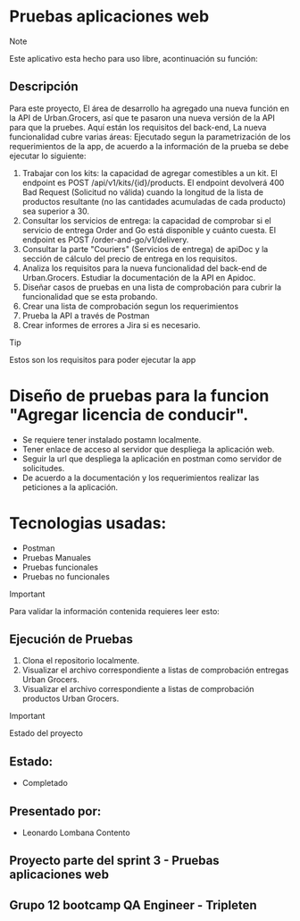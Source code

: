 # Pruebas aplicaciones web
> [!NOTE]
> Este aplicativo esta hecho para uso libre, acontinuación su función:

## Descripción
Para este proyecto, El área de desarrollo ha agregado una nueva función en la API de Urban.Grocers, así que te pasaron una nueva versión de la API para que la pruebes. Aquí están los requisitos del back-end, La nueva funcionalidad cubre varias áreas:
Ejecutado segun la parametrización de los requerimientos de la app, de acuerdo a la información de la prueba se debe ejecutar lo siguiente:

1. Trabajar con los kits: la capacidad de agregar comestibles a un kit. El endpoint es POST /api/v1/kits/{id}/products. El endpoint devolverá 400 Bad Request (Solicitud no válida) cuando la longitud de la lista de productos resultante (no las cantidades acumuladas de cada producto) sea superior a 30.
2. Consultar los servicios de entrega: la capacidad de comprobar si el servicio de entrega Order and Go está disponible y cuánto cuesta. El endpoint es POST /order-and-go/v1/delivery.
3. Consultar la parte "Couriers" (Servicios de entrega) de apiDoc y la sección de cálculo del precio de entrega en los requisitos.
4. Analiza los requisitos para la nueva funcionalidad del back-end de Urban.Grocers. Estudiar la documentación de la API en Apidoc.
5. Diseñar casos de pruebas en una lista de comprobación para cubrir la funcionalidad que se esta probando.
6. Crear una lista de comprobación segun los requerimientos
7. Prueba la API a través de Postman 
8. Crear informes de errores a Jira si es necesario.

> [!TIP]
> Estos son los requisitos para poder ejecutar la app

# Diseño de pruebas para la funcion "Agregar licencia de conducir".
- Se requiere tener instalado postamn localmente.
- Tener enlace de acceso al servidor que despliega la aplicación web.
- Seguir la url que despliega la aplicación en postman como servidor de solicitudes.
- De acuerdo a la documentación y los requerimientos realizar las peticiones a la aplicación.

# Tecnologias usadas:
- Postman
- Pruebas Manuales
- Pruebas funcionales
- Pruebas no funcionales

> [!IMPORTANT]
> Para validar la información contenida requieres leer esto:

## Ejecución de Pruebas 
1. Clona el repositorio localmente.
2. Visualizar el archivo correspondiente a listas de comprobación entregas Urban Grocers.
4. Visualizar el archivo correspondiente a listas de comprobación productos Urban Grocers.

> [!IMPORTANT]
> Estado del proyecto

## Estado:
- Completado

## Presentado por:
- Leonardo Lombana Contento

## Proyecto parte del sprint 3 - Pruebas aplicaciones web
## Grupo 12 bootcamp QA Engineer - Tripleten
